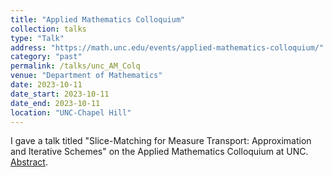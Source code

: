 ```yaml
---
title: "Applied Mathematics Colloquium"
collection: talks
type: "Talk"
address: "https://math.unc.edu/events/applied-mathematics-colloquium/"
category: "past"
permalink: /talks/unc_AM_Colq
venue: "Department of Mathematics"
date: 2023-10-11
date_start: 2023-10-11
date_end: 2023-10-11
location: "UNC-Chapel Hill"
---
```

I gave a talk titled "Slice-Matching for Measure Transport: Approximation and Iterative Schemes" on the Applied Mathematics Colloquium at UNC. [Abstract](https://math.unc.edu/event/applied-mathematics-colloquium-shiying-li-unc/).  
